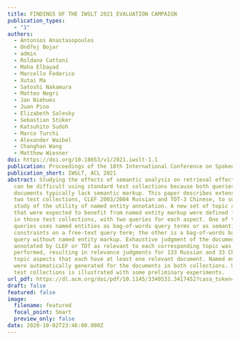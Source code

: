 ```yaml
---
title: FINDINGS OF THE IWSLT 2021 EVALUATION CAMPAIGN
publication_types:
  - "1"
authors:
  - Antonios Anastasopoulos 
  - Ondřej Bojar 
  - admin 
  - Roldano Cattoni
  - Maha Elbayad
  - Marcello Federico
  - Xutai Ma
  - Satoshi Nakamura
  - Matteo Negri
  - Jan Niehues
  - Juan Pino
  - Elizabeth Salesky
  - Sebastian Stüker
  - Katsuhito Sudoh
  - Marco Turchi
  - Alexander Waibel
  - Changhan Wang
  - Matthew Wiesner
doi: https://doi.org/10.18653/v1/2021.iwslt-1.1
publication: Proceedings of the 18th International Conference on Spoken Language Translation (IWSLT 2021)
publication_short: IWSLT, ACL 2021
abstract: Studying the effects of semantic analysis on retrieval effectiveness
  can be difficult using standard test collections because both queries and
  documents typically lack semantic markup. This paper describes extensions to
  two test collections, CLEF 2003/2004 Russian and TDT-3 Chinese, to support
  study of the utility of named entity annotation. A new set of topic aspects
  that were expected to benefit from named entity markup were defined for topics
  in those test collections, with two queries for each aspect. One of these
  queries uses named entities as bag-of-words query terms or as semantic
  constraints on a free-text query term; the other is a bag-of-words baseline
  query without named entity markup. Exhaustive judgment of the documents
  annotated by CLEF or TDT as relevant to each corresponding topic was
  performed, resulting in relevance judgments for 133 Russian and 33 Chinese
  topic aspects that each have at least one relevant document. Named entity tags
  were automatically generated for the documents in both collections. Use of the
  test collections is illustrated with some preliminary experiments.
url_pdf: https://dl.acm.org/doi/pdf/10.1145/3340531.3417452?casa_token=gUuMoXPta_sAAAAA:hO_JngG-ADYqC_fEs4fRoWhfyF2kJuPjQCtGuBLQppxfOn7NuVIiLRbO3xMYXj4Kp27CVg4ijEop3w
draft: false
featured: false
image:
  filename: featured
  focal_point: Smart
  preview_only: false
date: 2020-10-02T23:46:00.000Z
---
```

